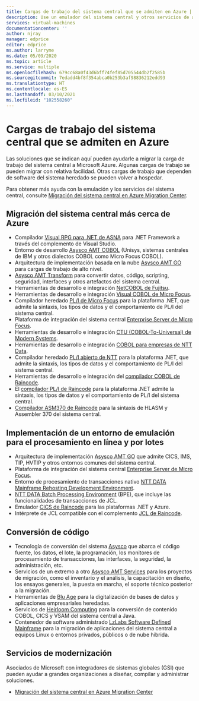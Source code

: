 ```yaml
---
title: Cargas de trabajo del sistema central que se admiten en Azure | Microsoft Docs
description: Use un emulador del sistema central y otros servicios de asociados de Microsoft para volver a hospedar las cargas de trabajo del sistema central, como los sistemas basados en IBM Z, con Microsoft Azure.
services: virtual-machines
documentationcenter: ''
author: njray
manager: edprice
editor: edprice
ms.author: larryme
ms.date: 05/09/2020
ms.topic: article
ms.service: multiple
ms.openlocfilehash: 679cc68a0f43d6bff74fef85d705544db2f2585b
ms.sourcegitcommit: 7edadd4bf8f354abca0b253b3af98836212edd93
ms.translationtype: HT
ms.contentlocale: es-ES
ms.lasthandoff: 03/10/2021
ms.locfileid: "102558260"
---
```

# <a name="mainframe-workloads-supported-on-azure"></a>Cargas de trabajo del sistema central que se admiten en Azure

Las soluciones que se indican aquí pueden ayudarle a migrar la carga de trabajo del sistema central a Microsoft Azure. Algunas cargas de trabajo se pueden migrar con relativa facilidad. Otras cargas de trabajo que dependen de software del sistema heredado se pueden volver a hospedar. 

Para obtener más ayuda con la emulación y los servicios del sistema central, consulte [Migración del sistema central en Azure Migration Center](https://azure.microsoft.com/migration/mainframe/).

## <a name="migrate-mainframe-closer-to-azure"></a>Migración del sistema central más cerca de Azure

- Compilador [Visual RPG para .NET de ASNA](https://asna.com/us/products/visual-rpg) para .NET Framework a través del complemento de Visual Studio.
- Entorno de desarrollo [Asysco AMT COBOL](https://www.asysco.com/cobol/) (Unisys, sistemas centrales de IBM y otros dialectos COBOL como Micro Focus COBOL).
- Arquitectura de implementación basada en la nube [Asysco AMT GO](https://www.asysco.com/amt-go/) para cargas de trabajo de alto nivel.
- [Asysco AMT Transform](https://www.asysco.com/amt-transform/) para convertir datos, código, scripting, seguridad, interfaces y otros artefactos del sistema central.
- Herramientas de desarrollo e integración [NetCOBOL de Fujitsu](https://www.fujitsu.com/global/products/software/developer-tool/netcobol/).
- Herramientas de desarrollo e integración [Visual COBOL de Micro Focus](https://www.microfocus.com/products/visual-cobol/).
- Compilador heredado [PL/I de Micro Focus](https://www.microfocus.com/campaign/download/pli-modernization/) para la plataforma .NET, que admite la sintaxis, los tipos de datos y el comportamiento de PL/I del sistema central.
- Plataforma de integración del sistema central [Enterprise Server de Micro Focus](https://www.microfocus.com/products/enterprise-suite/enterprise-server/).
- Herramientas de desarrollo e integración [CTU (COBOL-To-Universal) de Modern Systems](https://modernsystems.com/automatic-cobol-to-java-conversion/).
- Herramientas de desarrollo e integración [COBOL para empresas de NTT Data](https://us.nttdata.com/en/digital/application-development-and-modernization).
- Compilador heredado [PL/I abierto de NTT](https://us.nttdata.com/en/digital/application-development-and-modernization) para la plataforma .NET, que admite la sintaxis, los tipos de datos y el comportamiento de PL/I del sistema central.
- Herramientas de desarrollo e integración del [compilador COBOL de Raincode](https://www.raincode.com/products/cobol/).
- El [compilador PL/I de Raincode](https://www.raincode.com/products/pli/) para la plataforma .NET admite la sintaxis, los tipos de datos y el comportamiento de PL/I del sistema central.
- [Compilador ASM370 de Raincode](https://www.raincode.com/technical-landscape/asm370/) para la sintaxis de HLASM y Assembler 370 del sistema central.

## <a name="deploy-an-emulation-environment-for-online-and-batch-processing"></a>Implementación de un entorno de emulación para el procesamiento en línea y por lotes

- Arquitectura de implementación [Asysco AMT GO](https://www.asysco.com/amt-go/) que admite CICS, IMS, TIP, HVTIP y otros entornos comunes del sistema central.
- Plataforma de integración del sistema central [Enterprise Server de Micro Focus](https://www.microfocus.com/products/enterprise-suite/enterprise-server/).
- Entorno de procesamiento de transacciones nativo [NTT DATA Mainframe Rehosting Development Environment](https://us.nttdata.com/en/-/media/assets/white-paper/apps-mainframe-re-hosting-development-environment-whitepaper.pdf).
- [NTT DATA Batch Processing Environment](https://us.nttdata.com/en/-/media/assets/white-paper/apps-mainframe-re-hosting-development-environment-whitepaper.pdf) (BPE), que incluye las funcionalidades de transacciones de JCL.
- Emulador [CICS de Raincode](https://www.raincode.com/technical-landscape/cics/) para las plataformas .NET y Azure.
- Intérprete de JCL compatible con el complemento [JCL de Raincode](https://www.raincode.com/products/jcl/).

## <a name="code-conversion"></a>Conversión de código

- Tecnología de conversión del sistema [Asysco](https://www.asysco.com/azure-cloud/) que abarca el código fuente, los datos, el lote, la programación, los monitores de procesamiento de transacciones, las interfaces, la seguridad, la administración, etc.
- Servicios de un extremo a otro [Asysco AMT Services](https://www.asysco.com/migration-services/) para los proyectos de migración, como el inventario y el análisis, la capacitación en diseño, los ensayos generales, la puesta en marcha, el soporte técnico posterior a la migración.
- Herramientas de [Blu Age](https://www.bluage.com/) para la digitalización de bases de datos y aplicaciones empresariales heredadas.
- Servicios de [Heirloom Computing](https://www.heirloomcomputing.com/tag/convert-cobol-to-java/) para la conversión de contenido COBOL, CICS y VSAM del sistema central a Java.
- Contenedor de software administrado [LzLabs Software Defined Mainframe](https://www.lzlabs.com/) para la migración de aplicaciones del sistema central a equipos Linux o entornos privados, públicos o de nube híbrida.

## <a name="modernization-services"></a>Servicios de modernización

Asociados de Microsoft con integradores de sistemas globales (GSI) que pueden ayudar a grandes organizaciones a diseñar, compilar y administrar soluciones. 

- [Migración del sistema central en Azure Migration Center](https://azure.microsoft.com/migration/mainframe/)
